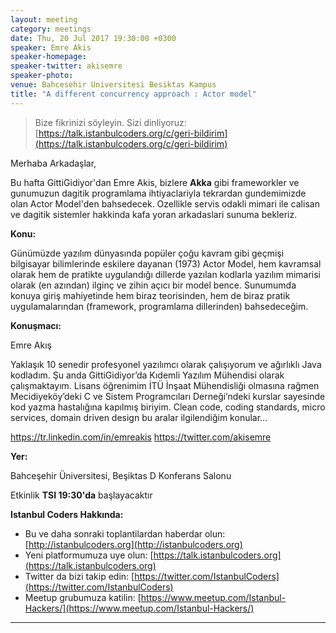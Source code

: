 ```yaml
---
layout: meeting
category: meetings
date: Thu, 20 Jul 2017 19:30:00 +0300
speaker: Emre Akis
speaker-homepage:
speaker-twitter: akisemre
speaker-photo:
venue: Bahcesehir Universitesi Besiktas Kampus
title: "A different concurrency approach : Actor model"
---
```


> Bize fikrinizi söyleyin. Sizi dinliyoruz: [https://talk.istanbulcoders.org/c/geri-bildirim](https://talk.istanbulcoders.org/c/geri-bildirim)

Merhaba Arkadaşlar,

Bu hafta GittiGidiyor'dan Emre Akis, bizlere **Akka** gibi frameworkler ve gunumuzun dagitik programlama ihtiyaclariyla tekrardan gundemimizde olan Actor Model'den bahsedecek. Ozellikle servis odakli mimari ile calisan ve dagitik sistemler hakkinda kafa yoran arkadaslari sunuma bekleriz.

**Konu:**

Günümüzde yazılım dünyasında popüler çoğu kavram gibi geçmişi bilgisayar bilimlerinde eskilere dayanan (1973) Actor Model, hem kavramsal olarak hem de pratikte uygulandığı dillerde yazılan kodlarla yazılım mimarisi olarak (en azından) ilginç ve zihin açıcı bir model bence. Sunumumda konuya giriş mahiyetinde hem biraz teorisinden, hem de biraz pratik uygulamalarından (framework, programlama dillerinden) bahsedeceğim.

**Konuşmacı:**

Emre Akış

Yaklaşık 10 senedir profesyonel yazılımcı olarak çalışıyorum ve ağırlıklı Java kodladım. Şu anda GittiGidiyor’da Kıdemli Yazılım Mühendisi olarak çalışmaktayım. Lisans öğrenimim İTÜ İnşaat Mühendisliği olmasına rağmen Mecidiyeköy’deki C ve Sistem Programcıları Derneği’ndeki kurslar sayesinde kod yazma hastalığına kapılmış biriyim. Clean code, coding standards, micro services, domain driven design bu aralar ilgilendiğim konular…

https://tr.linkedin.com/in/emreakis
https://twitter.com/akisemre

**Yer:**

Bahceşehir Üniversitesi, Beşiktas D Konferans Salonu

Etkinlik __TSI 19:30'da__ başlayacaktır


**Istanbul Coders Hakkında:**

- Bu ve daha sonraki toplantilardan haberdar olun: [http://istanbulcoders.org](http://istanbulcoders.org)
- Yeni platformumuza uye olun: [https://talk.istanbulcoders.org](https://talk.istanbulcoders.org)
- Twitter da bizi takip edin: [https://twitter.com/IstanbulCoders](https://twitter.com/IstanbulCoders)
- Meetup grubumuza katilin: [https://www.meetup.com/Istanbul-Hackers/](https://www.meetup.com/Istanbul-Hackers/)

----

